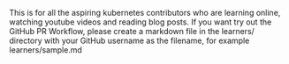 This is for all the aspiring kubernetes contributors who are learning online, watching youtube videos and reading blog posts. If you want try out the GitHub PR Workflow, please create a markdown file in the learners/ directory with your GitHub username as the filename, for example learners/sample.md
